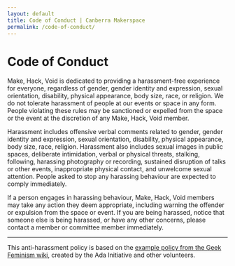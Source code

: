 ```yaml
---
layout: default
title: Code of Conduct | Canberra Makerspace
permalink: /code-of-conduct/
---
```


Code of Conduct
===============

Make, Hack, Void is dedicated to providing a harassment-free experience for everyone, regardless of gender, gender identity and expression, sexual orientation, disability, physical appearance, body size, race, or religion. We do not tolerate harassment of people at our events or space in any form. People violating these rules may be sanctioned or expelled from the space or the event at the discretion of any Make, Hack, Void member.

Harassment includes offensive verbal comments related to gender, gender identity and expression, sexual orientation, disability, physical appearance, body size, race, religion. Harassment also includes sexual images in public spaces, deliberate intimidation, verbal or physical threats, stalking, following, harassing photography or recording, sustained disruption of talks or other events, inappropriate physical contact, and unwelcome sexual attention. People asked to stop any harassing behaviour are expected to comply immediately.

If a person engages in harassing behaviour, Make, Hack, Void members may take any action they deem appropriate, including warning the offender or expulsion from the space or event. If you are being harassed, notice that someone else is being harassed, or have any other concerns, please contact a member or committee member immediately.

***

This anti-harassment policy is based on the <a href='http://geekfeminism.wikia.com/wiki/Conference_anti-harassment'>example policy from the Geek Feminism wiki</a>, created by the Ada Initiative and other volunteers.
